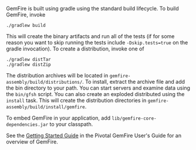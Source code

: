 GemFire is built using gradle using the standard build lifecycle.  To build GemFire, invoke

    ./gradlew build

This will create the binary artifacts and run all of the tests (if for some reason you want to skip running the tests include `-Dskip.tests=true` on the gradle invocation).  To create a distribution, invoke one of

    ./gradlew distTar
    ./gradlew distZip

The distribution archives will be located in `gemfire-assembly/build/distributions/`.  To install, extract the archive file and add the bin directory to your path. You can start servers and examine data using the `bin/gfsh` script.  You can also create an exploded distributed using the `install` task.  This will create the distribution directories in `gemfire-assembly/build/install/gemfire`.

To embed GemFire in your application, add `lib/gemfire-core-dependencies.jar` to your classpath.

See the [Getting Started Guide](http://gemfire.docs.pivotal.io/latest/userguide/index.html#getting_started/book_intro.html) in the Pivotal GemFire User's Guide for an overview of GemFire.
